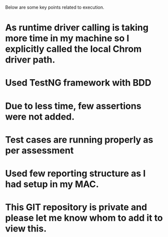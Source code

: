 Below are some key points related to execution.

# As runtime driver calling is taking more time in my machine so I explicitly called the local Chrom driver path. 
# Used TestNG framework with BDD
# Due to less time, few assertions were not added.
# Test cases are running properly as per assessment
# Used few reporting structure as I had setup in my MAC.

# This GIT repository is private and please let me know whom to add it to view this. 
